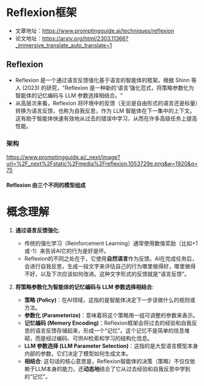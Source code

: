 # Reflexion框架
- 文章地址：https://www.promptingguide.ai/techniques/reflexion
- 论文地址：https://arxiv.org/html/2303.11366?_immersive_translate_auto_translate=1

## Reflexion
- Reflexion 是一个通过语言反馈强化基于语言的智能体的框架。根据 Shinn 等人 (2023) 的研究，"Reflexion 是一种新的‘语言’强化范式，将策略参数化为智能体的记忆编码与 LLM 参数选择相结合。"
- 从高层次来看，Reflexion 将环境中的反馈（无论是自由形式的语言还是标量）转换为语言反馈，也称为自我反思，作为 LLM 智能体在下一集中的上下文。这有助于智能体快速有效地从过去的错误中学习，从而在许多高级任务上提高性能。

### 架构

https://www.promptingguide.ai/_next/image?url=%2F_next%2Fstatic%2Fmedia%2Freflexion.1053729e.png&w=1920&q=75

#### Reflexion 由三个不同的模型组成





# 概念理解
1.  **通过语言反馈强化**:
    *   传统的强化学习（Reinforcement Learning）通常使用数值奖励（比如+1或-1）来告诉AI它的行为是好是坏。
    *   Reflexion的不同之处在于，它使用**自然语言**作为反馈。AI在完成任务后，会进行自我反思，生成一段文字来评估自己的行为哪里做得好，哪里做得不好，以及下次应该如何改进。这种文字形式的反馈就是“语言反馈”。

2.  **将策略参数化为智能体的记忆编码与 LLM 参数选择相结合**:
    *   **策略 (Policy)**：在AI领域，这指的是智能体决定下一步该做什么的规则或方法。
    *   **参数化 (Parameterize)**：意味着将这个策略用一组可调整的参数来表示。
    *   **记忆编码 (Memory Encoding)**：Reflexion框架会将过去的经验和自我反思的语言反馈存储起来，形成一个“记忆”。这个记忆不是简单的信息堆砌，而是经过编码、可供AI检索和学习的结构化信息。
    *   **LLM 参数选择 (LLM Parameter Selection)**：这指的是大型语言模型本身内部的参数，它们决定了模型如何生成文本。
    *   **相结合**: 这句话的核心意思是，Reflexion智能体的决策（策略）不仅仅依赖于LLM本身的能力，还**动态地**结合了它从过去经验和自我反思中学到的“记忆”。

